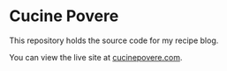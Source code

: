 # Cucine Povere

This repository holds the source code for my recipe blog.

You can view the live site at [cucinepovere.com](https://cucinepovere.com).
